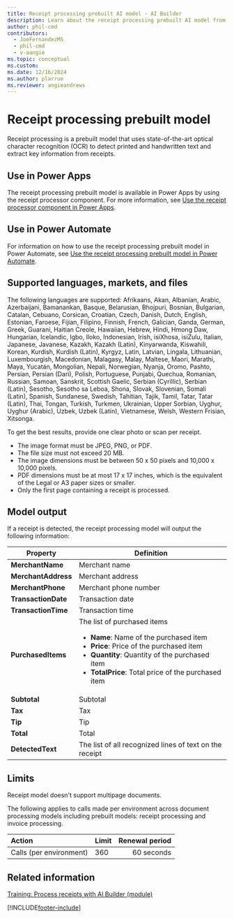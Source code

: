 ```yaml
---
title: Receipt processing prebuilt AI model - AI Builder
description: Learn about the receipt processing prebuilt AI model from AI Builder.
author: phil-cmd
contributors:
  - JoeFernandezMS
  - phil-cmd
  - v-aangie
ms.topic: conceptual
ms.custom: 
ms.date: 12/16/2024
ms.author: plarrue
ms.reviewer: angieandrews
---
```


# Receipt processing prebuilt model

Receipt processing is a prebuilt model that uses state-of-the-art optical character recognition (OCR) to detect printed and handwritten text and extract key information from receipts.

## Use in Power Apps

The receipt processing prebuilt model is available in Power Apps by using the receipt processor component. For more information, see [Use the receipt processor component in Power Apps](prebuilt-receipt-processor-component-in-powerapps.md).

## Use in Power Automate

For information on how to use the receipt processing prebuilt model in Power Automate, see [Use the receipt processing prebuilt model in Power Automate](flow-receipt-processing.md).  

## Supported languages, markets, and files

The following languages are supported: Afrikaans, Akan, Albanian, Arabic, Azerbaijani, Bamanankan, Basque, Belarusian, Bhojpuri, Bosnian, Bulgarian, Catalan, Cebuano, Corsican, Croatian, Czech, Danish, Dutch, English, Estonian, Faroese, Fijian, Filipino, Finnish, French, Galician, Ganda, German, Greek, Guarani, Haitian Creole, Hawaiian, Hebrew, Hindi, Hmong Daw, Hungarian, Icelandic, Igbo, Iloko, Indonesian, Irish, isiXhosa, isiZulu, Italian, Japanese, Javanese, Kazakh, Kazakh (Latin), Kinyarwanda, Kiswahili, Korean, Kurdish, Kurdish (Latin), Kyrgyz, Latin, Latvian, Lingala, Lithuanian, Luxembourgish, Macedonian, Malagasy, Malay, Maltese, Maori, Marathi, Maya, Yucatán, Mongolian, Nepali, Norwegian, Nyanja, Oromo, Pashto, Persian, Persian (Dari), Polish, Portuguese, Punjabi, Quechua, Romanian, Russian, Samoan, Sanskrit, Scottish Gaelic, Serbian (Cyrillic), Serbian (Latin), Sesotho, Sesotho sa Leboa, Shona, Slovak, Slovenian, Somali (Latin), Spanish, Sundanese, Swedish, Tahitian, Tajik, Tamil, Tatar, Tatar (Latin), Thai, Tongan, Turkish, Turkmen, Ukrainian, Upper Sorbian, Uyghur, Uyghur (Arabic), Uzbek, Uzbek (Latin), Vietnamese, Welsh, Western Frisian, Xitsonga.

To get the best results, provide one clear photo or scan per receipt.

- The image format must be JPEG, PNG, or PDF.
- The file size must not exceed 20 MB.
- The image dimensions must be between 50 x 50 pixels and 10,000 x 10,000 pixels.
- PDF dimensions must be at most 17 x 17 inches, which is the equivalent of the Legal or A3 paper sizes or smaller.
- Only the first page containing a receipt is processed.

## Model output

If a receipt is detected, the receipt processing model will output the following information:


|Property|Definition|
|---------|---------|
|**MerchantName**|Merchant name|
|**MerchantAddress**|Merchant address|
|**MerchantPhone**|Merchant phone number|
|**TransactionDate**|Transaction date|
|**TransactionTime**|Transaction time|
|**PurchasedItems**|The list of purchased items <ul><li>**Name**: Name of the purchased item</li><li>**Price**: Price of the purchased item</li><li>**Quantity**: Quantity of the purchased item</li><li>**TotalPrice**: Total price of the purchased item</li></ul>|
|**Subtotal**|Subtotal|
|**Tax**|Tax|
|**Tip**|Tip|
|**Total**|Total|
|**DetectedText**|The list of all recognized lines of text on the receipt|

## Limits

Receipt model doesn't support multipage documents.

The following applies to calls made per environment across document processing models including prebuilt models: receipt processing and invoice processing.

|**Action**|**Limit**|**Renewal period**|
|:-----|:-----|-----:|
|Calls (per environment)|360|60 seconds|

## Related information

[Training: Process receipts with AI Builder (module)](/training/modules/ai-builder-receipt-processing/)

[!INCLUDE[footer-include](includes/footer-banner.md)]
